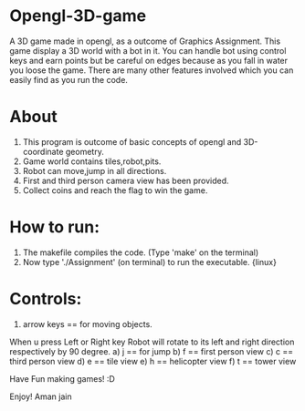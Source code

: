 Opengl-3D-game
==============

A 3D game made in opengl, as a outcome of Graphics Assignment. This game display a 3D world with a bot in it. You can handle bot using control keys and earn points but be careful on edges because as you fall in water you loose the game. There are many other features involved which you can easily find as you run the code.

About
=====
1) This program is outcome of basic concepts of opengl and 3D-coordinate geometry.
2) Game world contains tiles,robot,pits.
3) Robot can move,jump in all directions.
4) First and third person camera view has been provided.
5) Collect coins and reach the flag to win the game.

How to run:
==========
1) The makefile compiles the code. (Type 'make' on the terminal)
2) Now type './Assignment' (on terminal) to run the executable. {linux}

Controls:
=========
1) arrow keys == for moving objects.

When u press Left or Right key Robot will rotate to its left and right direction respectively by 90 degree.
a) j == for jump
b) f == first person view
c) c == third person view
d) e == tile view
e) h == helicopter view
f) t == tower view

Have Fun making games! :D

Enjoy!
Aman jain
